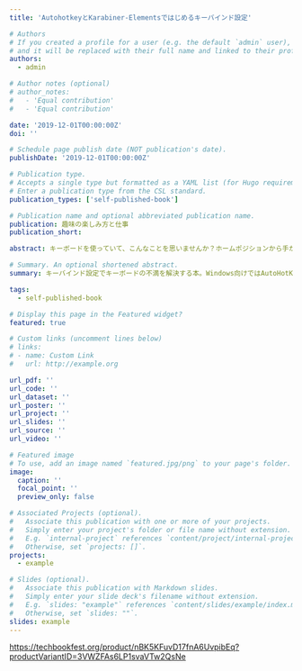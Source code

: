 ```yaml
---
title: 'AutohotkeyとKarabiner-Elementsではじめるキーバインド設定'

# Authors
# If you created a profile for a user (e.g. the default `admin` user), write the username (folder name) here
# and it will be replaced with their full name and linked to their profile.
authors:
  - admin

# Author notes (optional)
# author_notes:
#   - 'Equal contribution'
#   - 'Equal contribution'

date: '2019-12-01T00:00:00Z'
doi: ''

# Schedule page publish date (NOT publication's date).
publishDate: '2019-12-01T00:00:00Z'

# Publication type.
# Accepts a single type but formatted as a YAML list (for Hugo requirements).
# Enter a publication type from the CSL standard.
publication_types: ['self-published-book']

# Publication name and optional abbreviated publication name.
publication: 趣味の楽しみ方と仕事
publication_short: 

abstract: キーボードを使っていて、こんなことを思いませんか？ホームポジションから手が離れて面倒・ショートカットキーがもっと押しやすいキーに欲しい・普段も慣れたエディタのショートカットキーを使いたい......。それらを解決していく本です。この本を読めば、自分好みのキーバインド設定が作れるようになります。Windows向けではAutoHotKey、Mac向けではKarabiner-Elementsを紹介しています。

# Summary. An optional shortened abstract.
summary: キーバインド設定でキーボードの不満を解決する本。Windows向けではAutoHotKey、Mac向けではKarabiner-Elementsを紹介しています。

tags:
  - self-published-book

# Display this page in the Featured widget?
featured: true

# Custom links (uncomment lines below)
# links:
# - name: Custom Link
#   url: http://example.org

url_pdf: ''
url_code: ''
url_dataset: ''
url_poster: ''
url_project: ''
url_slides: ''
url_source: ''
url_video: ''

# Featured image
# To use, add an image named `featured.jpg/png` to your page's folder.
image:
  caption: ''
  focal_point: ''
  preview_only: false

# Associated Projects (optional).
#   Associate this publication with one or more of your projects.
#   Simply enter your project's folder or file name without extension.
#   E.g. `internal-project` references `content/project/internal-project/index.md`.
#   Otherwise, set `projects: []`.
projects:
  - example

# Slides (optional).
#   Associate this publication with Markdown slides.
#   Simply enter your slide deck's filename without extension.
#   E.g. `slides: "example"` references `content/slides/example/index.md`.
#   Otherwise, set `slides: ""`.
slides: example
---
```


https://techbookfest.org/product/nBK5KFuvD17fnA6UvpibEq?productVariantID=3VWZFAs6LP1svaVTw2QsNe
